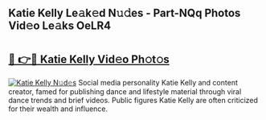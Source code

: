 ## Katie Kelly Le𝚊k𝚎d N𝚞𝚍es - Part-NQq Photos Vid𝚎o Le𝚊ks OeLR4

# <h2><a href="http://fbe3yn.evod.top/?m=Katie+Kelly">🔗 👉🔴 Katie Kelly Vid𝚎o Ph𝚘t𝚘s</a></h2>

[![Katie Kelly N𝚞d𝚎s](https://i.imgur.com/8V9OHl7.gif)](http://fbe3yn.evod.top/?m=Katie+Kelly)
Social media personality Katie Kelly and content creator, famed for publishing dance and lifestyle material through viral dance trends and brief videos. Public figures Katie Kelly are often criticized for their wealth and influence. 
